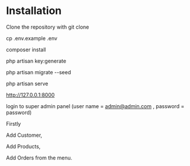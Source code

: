 
# Installation

Clone the repository with git clone

cp .env.example .env

composer install

php artisan key:generate

php artisan migrate --seed

php artisan serve

http://127.0.0.1:8000

login to super admin panel (user name = admin@admin.com , password = password)

Firstly 

Add Customer,

Add Products,

Add Orders from the menu.

    

